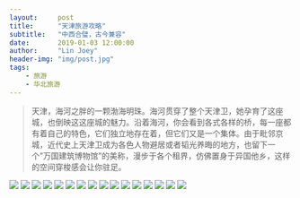 ```yaml
---
layout:     post
title:      "天津旅游攻略"
subtitle:   "中西合璧，古今兼容"
date:       2019-01-03 12:00:00
author:     "Lin Joey"
header-img: "img/post.jpg"
tags:
    - 旅游
    - 华北旅游
---
```


>天津，海河之胖的一颗渤海明珠。海河贯穿了整个天津卫，她孕育了这座城，也倒映这这座城的魅力。沿着海河，你会看到各式各样的桥，每一座都有着自己的特色，它们独立地存在着，但它们又是一个集体。由于毗邻京城，近代史上天津卫成为各色人物避居或者韬光养晦的地方，也留下一个”万国建筑博物馆”的美称，漫步于各个租界，仿佛置身于异国他乡，这样的空间穿梭感会让你驻足。

![](https://linjoey-image.oss-cn-beijing.aliyuncs.com/我是驴友-天津_页面_01.jpg)
![](https://linjoey-image.oss-cn-beijing.aliyuncs.com/我是驴友-天津_页面_02.jpg)
![](https://linjoey-image.oss-cn-beijing.aliyuncs.com/我是驴友-天津_页面_03.jpg)
![](https://linjoey-image.oss-cn-beijing.aliyuncs.com/我是驴友-天津_页面_04.jpg)
![](https://linjoey-image.oss-cn-beijing.aliyuncs.com/我是驴友-天津_页面_05.jpg)
![](https://linjoey-image.oss-cn-beijing.aliyuncs.com/我是驴友-天津_页面_06.jpg)
![](https://linjoey-image.oss-cn-beijing.aliyuncs.com/我是驴友-天津_页面_07.jpg)
![](https://linjoey-image.oss-cn-beijing.aliyuncs.com/我是驴友-天津_页面_08.jpg)
![](https://linjoey-image.oss-cn-beijing.aliyuncs.com/我是驴友-天津_页面_09.jpg)
![](https://linjoey-image.oss-cn-beijing.aliyuncs.com/我是驴友-天津_页面_10.jpg)
![](https://linjoey-image.oss-cn-beijing.aliyuncs.com/我是驴友-天津_页面_11.jpg)
![](https://linjoey-image.oss-cn-beijing.aliyuncs.com/我是驴友-天津_页面_12.jpg)
![](https://linjoey-image.oss-cn-beijing.aliyuncs.com/我是驴友-天津_页面_13.jpg)
![](https://linjoey-image.oss-cn-beijing.aliyuncs.com/我是驴友-天津_页面_14.jpg)
![](https://linjoey-image.oss-cn-beijing.aliyuncs.com/我是驴友-天津_页面_15.jpg)
![](https://linjoey-image.oss-cn-beijing.aliyuncs.com/我是驴友-天津_页面_16.jpg)
